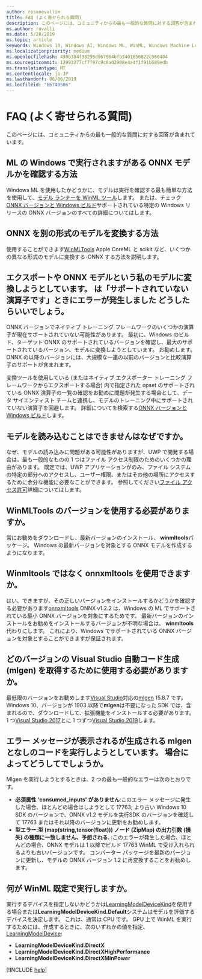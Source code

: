 ```yaml
---
author: rosanevallim
title: FAQ (よく寄せられる質問)
description: このページには、コミュニティからの最も一般的な質問に対する回答が含まれています。
ms.author: rovalli
ms.date: 5/28/2019
ms.topic: article
keywords: Windows 10, Windows AI, Windows ML, WinML, Windows Machine Learning
ms.localizationpriority: medium
ms.openlocfilehash: 430b384f38295d967964bfb3401856822c560404
ms.sourcegitcommit: 12993277cf7f97c9c6a02908e4a4f1f91b689edb
ms.translationtype: MT
ms.contentlocale: ja-JP
ms.lasthandoff: 06/06/2019
ms.locfileid: "66740506"
---
```

# <a name="faq-frequently-asked-questions"></a>FAQ (よく寄せられる質問)

このページには、コミュニティからの最も一般的な質問に対する回答が含まれています。

## <a name="how-do-i-know-if-the-onnx-model-i-have-will-run-with-windows-ml"></a>ML の Windows で実行されますがある ONNX モデルかを確認する方法

Windows ML を使用したかどうかに、モデルは実行を確認する最も簡単な方法を使用して、[モデル ランナーを WinML ツール](https://github.com/Microsoft/Windows-Machine-Learning/tree/master/Tools/WinMLRunner)します。 または、チェック[ONNX バージョンと Windows ビルド](onnx-versions.md)サポートされている特定の Windows リリースの ONNX バージョンのすべての詳細についてはします。

## <a name="how-do-i-convert-a-model-of-a-different-format-to-onnx"></a>ONNX を別の形式のモデルを変換する方法

使用することができます[WinMLTools](convert-model-winmltools.md) Apple CoreML と scikit など、いくつかの異なる形式のモデルに変換する-ONNX する方法を説明します。

## <a name="i-am-getting-errors-when-trying-to-export-andor-convert-my-model-to-onnx-that-say-my-model-has-unsupported-operators-what-should-i-do"></a>エクスポートや ONNX モデルという私のモデルに変換しようとしています。 は「サポートされていない演算子です」ときにエラーが発生しました どうしたらいいでしょう。

ONNX バージョンでネイティブ トレーニング フレームワークのいくつかの演算子が現在サポートされていない可能性があります。 最初に、Windows のビルド、ターゲット ONNX のサポートされているバージョンを確認し、最大のサポートされているバージョン、モデルに変換しようとしています。 お勧めします。 ONNX の以降のバージョンには、大規模な一連の以前のバージョンと比較演算子のサポートが含まれます。

変換ツールを使用している (またはネイティブ エクスポーター トレーニング フレームワークからエクスポートする場合) 内で指定された opset のサポートされている ONNX 演算子の一覧の確認をお勧めに問題が発生する場合として、データ サイエンティスト チームと連携し、モデルのトレーニング中にサポートされていない演算子を回避します。 詳細についてを検索する[ONNX バージョンと Windows ビルド](onnx-versions.md)します。

## <a name="why-cant-i-load-a-model"></a>モデルを読み込むことはできませんはなぜですか。

なぜ、モデルの読み込みに問題がある可能性がありますが、UWP で開発する場合は、最も一般的なものの 1 つはファイル アクセス制限のためのいくつかの理由があります。 既定では、UWP アプリケーションがのみ、ファイル システムの特定の部分へのアクセスし、ユーザー権限、またはその他の場所にアクセスするために余分な機能に必要なことができます。 参照してください[ファイル アクセス許可](https://docs.microsoft.com/windows/uwp/files/file-access-permissions)詳細についてはします。

## <a name="which-version-of-winmltools-should-i-use"></a>WinMLTools のバージョンを使用する必要がありますか。

常にお勧めをダウンロードし、最新バージョンのインストール、 **winmltools**パッケージ。 Windows の最新バージョンを対象とする ONNX モデルを作成するようになります。

## <a name="can-i-use-onnxmltools-instead-of-winmltools"></a>Winmltools ではなく onnxmltools を使用できますか。

はい、できますが、その正しいバージョンをインストールするかどうかを確認する必要があります[onnxmltools](https://github.com/onnx/onnxmltools) ONNX v1.2.2 は、Windows の ML でサポートされている最小 ONNX バージョンを対象にするためです。 最新バージョンのインストールをお勧めをインストールするバージョンが不明な場合は、 **winmltools**代わりにします。 これにより、Windows でサポートされている ONNX バージョンを対象とすることができますが保証されます。

## <a name="which-version-of-visual-studio-should-i-use-in-order-to-get-automatic-code-generation-mlgen"></a>どのバージョンの Visual Studio 自動コード生成 (mlgen) を取得するために使用する必要がありますか。

最低限のバージョンをお勧めします[Visual Studio](https://visualstudio.microsoft.com/vs/)対応の[mlgen](mlgen.md) 15.8.7 です。 Windows 10、バージョンが 1903 以降で**mlgen**は不要になった SDK では、含まれるので、ダウンロードして、拡張機能をインストールする必要があります。 1 つ[Visual Studio 2017](https://marketplace.visualstudio.com/items?itemName=WinML.mlgen)とに 1 つずつ[Visual Studio 2019](https://marketplace.visualstudio.com/items?itemName=WinML.mlgenv2)します。

## <a name="i-get-an-error-message-when-trying-to-run-mlgen-and-no-code-is-generated-what-could-possibly-be-happening"></a>エラー メッセージが表示されるが生成される mlgen となしのコードを実行しようとしています。 場合によってどうしてでしょうか。

Mlgen を実行しようとするときは、2 つの最も一般的なエラーは次のとおりです。

* **必須属性 'consumed_inputs' がありません**:このエラー メッセージに発生した場合、ほとんどの場合はしようとして 17763; より古い Windows 10 SDK のバージョンで、ONNX v1.2 モデルを実行SDK のバージョンを確認して 17763 またはそれ以降のバージョンに更新をお勧めします。
* **型エラー:型 (map(string,tensor(float))) ノード (ZipMap) の出力引数 (損失) の種類に一致しません、予想される.** :このエラーが発生した場合、ほとんどの場合、ONNX モデルは 1 以降でビルド 17763 WinML で受け入れられるよりも古いバージョンです。 コンバーター パッケージを最新のバージョンに更新し、モデルの ONNX バージョン 1.2 に再変換することをお勧めします。

## <a name="what-does-winml-run-on-by-default"></a>何が WinML 既定で実行しますか。

実行するデバイスを指定しないかどうかは[LearningModelDeviceKind](https://docs.microsoft.com/uwp/api/windows.ai.machinelearning.learningmodeldevicekind)を使用する場合または**LearningModelDeviceKind.Default**システムはモデルを評価するデバイスを決定します。 これは、通常は CPU です。 GPU 上で WinML を実行するためには、作成するときに、次のいずれかの値を指定、 [LearningModelDevice](https://docs.microsoft.com/uwp/api/windows.ai.machinelearning.learningmodeldevice):

* **LearningModelDeviceKind.DirectX**
* **LearningModelDeviceKind.DirectXHighPerformance**
* **LearningModelDeviceKind.DirectXMinPower**

[!INCLUDE [help](../includes/get-help.md)]
